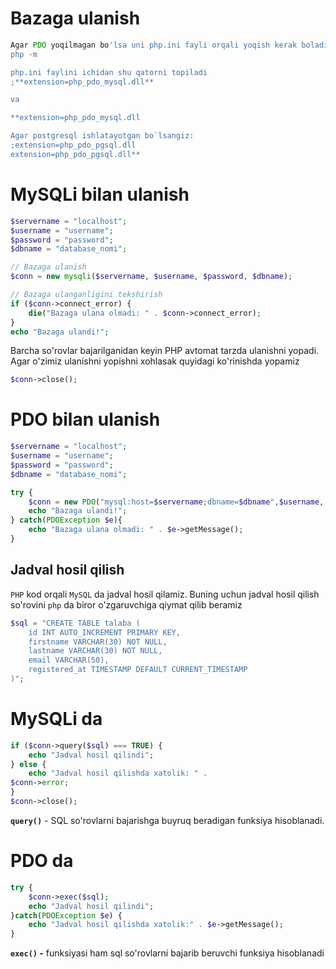 # Bazaga ulanish

```php
Agar PDO yoqilmagan bo'lsa uni php.ini fayli orqali yoqish kerak boladi
php -m

php.ini faylini ichidan shu qatorni topiladi
;**extension=php_pdo_mysql.dll**

va

**extension=php_pdo_mysql.dll

Agar postgresql ishlatayotgan bo`lsangiz:
;extension=php_pdo_pgsql.dll
extension=php_pdo_pgsql.dll**
```

# MySQLi  bilan ulanish

```php
$servername = "localhost";
$username = "username";
$password = "password";
$dbname = "database_nomi";

// Bazaga ulanish
$conn = new mysqli($servername, $username, $password, $dbname);

// Bazaga ulanganligini tekshirish
if ($conn->connect_error) {
    die("Bazaga ulana olmadi: " . $conn->connect_error);
}
echo "Bazaga ulandi!";
```

Barcha so'rovlar bajarilganidan keyin PHP avtomat tarzda ulanishni yopadi. Agar o'zimiz ulanishni yopishni xohlasak
quyidagi ko'rinishda yopamiz

```php
$conn->close();
```

# PDO bilan ulanish

```php
$servername = "localhost";
$username = "username";
$password = "password";
$dbname = "database_nomi";

try {
    $conn = new PDO("mysql:host=$servername;dbname=$dbname",$username, $password);
    echo "Bazaga ulandi!";
} catch(PDOException $e){
    echo "Bazaga ulana olmadi: " . $e->getMessage();
}
```

## Jadval hosil qilish

`PHP` kod orqali `MySQL` da jadval hosil qilamiz. Buning uchun jadval hosil qilish so'rovini `php` da biror
o'zgaruvchiga qiymat qilib beramiz

```php
$sql = "CREATE TABLE talaba (
	id INT AUTO_INCREMENT PRIMARY KEY,
	firstname VARCHAR(30) NOT NULL,
	lastname VARCHAR(30) NOT NULL,
	email VARCHAR(50),
	registered_at TIMESTAMP DEFAULT CURRENT_TIMESTAMP
)";
```

# MySQLi da

```php
if ($conn->query($sql) === TRUE) {
    echo "Jadval hosil qilindi";
} else {
    echo "Jadval hosil qilishda xatolik: " . 
$conn->error;
}
$conn->close();
```

**`query()`** - SQL so'rovlarni bajarishga buyruq beradigan funksiya hisoblanadi.

# PDO da

```php
try {
	$conn->exec($sql);
	echo "Jadval hosil qilindi";
}catch(PDOException $e) {
    echo "Jadval hosil qilishda xatolik:" . $e->getMessage();
}
```

**`exec()` -** funksiyasi ham sql so'rovlarni bajarib beruvchi funksiya hisoblanadi